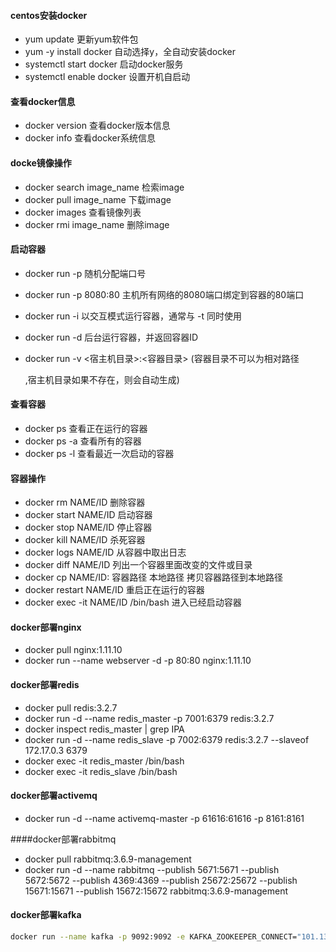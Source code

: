 #### centos安装docker

- yum update 更新yum软件包
- yum -y install docker 自动选择y，全自动安装docker
- systemctl start docker  启动docker服务
- systemctl enable docker 设置开机自启动

#### 查看docker信息

* docker version  查看docker版本信息
* docker info 查看docker系统信息

#### docke镜像操作

* docker search image_name 检索image
* docker pull image_name 下载image
* docker images 查看镜像列表
* docker rmi image_name 删除image

#### 启动容器

* docker run -p 随机分配端口号

* docker run -p 8080:80 主机所有网络的8080端口绑定到容器的80端口

* docker run -i   以交互模式运行容器，通常与 -t 同时使用

* docker run -d  后台运行容器，并返回容器ID

* docker run -v <宿主机目录>:<容器目录>  (容器目录不可以为相对路径

  ,宿主机目录如果不存在，则会自动生成)

#### 查看容器

* docker ps 查看正在运行的容器
* docker ps -a 查看所有的容器
* docker ps -l 查看最近一次启动的容器

#### 容器操作

* docker rm  NAME/ID 删除容器
* docker start NAME/ID 启动容器
* docker stop NAME/ID  停止容器
* docker kill NAME/ID 杀死容器
* docker logs NAME/ID  从容器中取出日志
* docker diff NAME/ID 列出一个容器里面改变的文件或目录
* docker cp NAME/ID: 容器路径 本地路径 拷贝容器路径到本地路径
* docker restart NAME/ID 重启正在运行的容器
* docker exec -it NAME/ID /bin/bash 进入已经启动容器


#### docker部署nginx

- docker pull nginx:1.11.10
- docker run --name webserver -d -p 80:80 nginx:1.11.10


#### docker部署redis

- docker pull redis:3.2.7
- docker run -d --name redis_master -p 7001:6379 redis:3.2.7
- docker inspect redis_master | grep IPA
- docker run -d --name redis_slave -p 7002:6379 redis:3.2.7 --slaveof 172.17.0.3 6379
- docker exec -it redis_master /bin/bash
- docker exec -it redis_slave /bin/bash


#### docker部署activemq

- docker run -d --name activemq-master -p 61616:61616  -p 8161:8161

####docker部署rabbitmq

- docker pull rabbitmq:3.6.9-management
- docker run -d --name rabbitmq --publish 5671:5671  --publish 5672:5672 --publish 4369:4369 --publish 25672:25672 --publish 15671:15671 --publish 15672:15672 rabbitmq:3.6.9-management

#### docker部署kafka

```bash
docker run --name kafka -p 9092:9092 -e KAFKA_ZOOKEEPER_CONNECT="101.132.177.27:2181" -e KAFKA_ADVERTISED_HOST_NAME="101.132.177.27" -e LANG="en_US.UTF-8" -v /docker/kafka/kfk_log:/kafka -v /var/run/docker.sock:/var/run/docker.sock -tid wurstmeister/kafka

```












